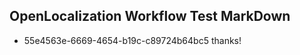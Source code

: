 ## OpenLocalization Workflow Test MarkDown
* 55e4563e-6669-4654-b19c-c89724b64bc5 thanks!

<!--HONumber=Sep16_HO1-->


